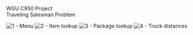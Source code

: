WGU C950 Project  
Traveling Salesman Problem

![1 - Menu](https://github.com/user-attachments/assets/52e22447-3c04-4ef8-8692-153681085233)
![2 - Item lookup](https://github.com/user-attachments/assets/0840693d-9b32-47f3-83f7-bce5459bd940)
![3 - Package lookup](https://github.com/user-attachments/assets/705d13a9-9b19-46fb-8b90-742e1c4ae0b1)
![4 - Truck distances](https://github.com/user-attachments/assets/3dd2d957-e187-4ec2-9ac0-c451186e049b)
